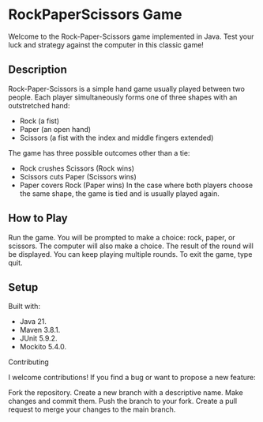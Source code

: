 # RockPaperScissors Game
Welcome to the Rock-Paper-Scissors game implemented in Java. Test your luck and strategy against the computer in this classic game!

## Description
Rock-Paper-Scissors is a simple hand game usually played between two people. Each player simultaneously forms one of three shapes with an outstretched hand:

* Rock (a fist)
* Paper (an open hand)
* Scissors (a fist with the index and middle fingers extended)

The game has three possible outcomes other than a tie:

* Rock crushes Scissors (Rock wins)
* Scissors cuts Paper (Scissors wins)
* Paper covers Rock (Paper wins)
In the case where both players choose the same shape, the game is tied and is usually played again.

## How to Play

Run the game.
You will be prompted to make a choice: rock, paper, or scissors.
The computer will also make a choice.
The result of the round will be displayed.
You can keep playing multiple rounds. To exit the game, type quit.

## Setup

Built with:
* Java 21.
* Maven 3.8.1.
* JUnit 5.9.2.
* Mockito 5.4.0.

Contributing

I welcome contributions! If you find a bug or want to propose a new feature:

Fork the repository.
Create a new branch with a descriptive name.
Make changes and commit them.
Push the branch to your fork.
Create a pull request to merge your changes to the main branch.
